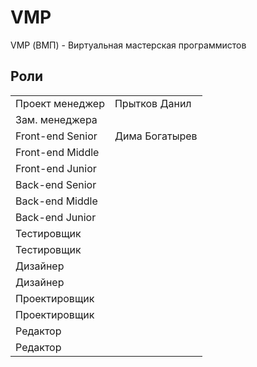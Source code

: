 # VMP
VMP (ВМП) - Виртуальная мастерская программистов

## Роли

 |                  |                  |
 |------------------|------------------|
 | Проект менеджер  | Прытков Данил    | 
 | Зам. менеджера   |                  | 
 | Front-end Senior | Дима Богатырев   | 
 | Front-end Middle |                  | 
 | Front-end Junior |                  | 
 | Back-end Senior  |                  | 
 | Back-end Middle  |                  | 
 | Back-end Junior  |                  | 
 | Тестировщик      |                  | 
 | Тестировщик      |                  | 
 | Дизайнер         |                  | 
 | Дизайнер         |                  | 
 | Проектировщик    |                  | 
 | Проектировщик    |                  | 
 | Редактор         |                  | 
 | Редактор         |                  | 
